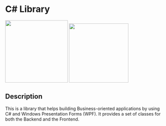 # C# Library
<p float="left">
  <img src="https://salvatoreamaddio.co.uk/img/csharp.png" width="200" height="200"/>
  <img src="https://salvatoreamaddio.co.uk/img/sql.png" width="190" height="190" />
</p>

## Description

This is a library that helps building Business-oriented applications by using 
C# and Windows Presentation Forms (WPF). It provides a set of classes for both the Backend and the Frontend. 
